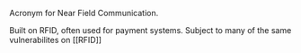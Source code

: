 Acronym for Near Field Communication.

Built on RFID, often used for payment systems. Subject to many of the same vulnerabilites on [[RFID]]
